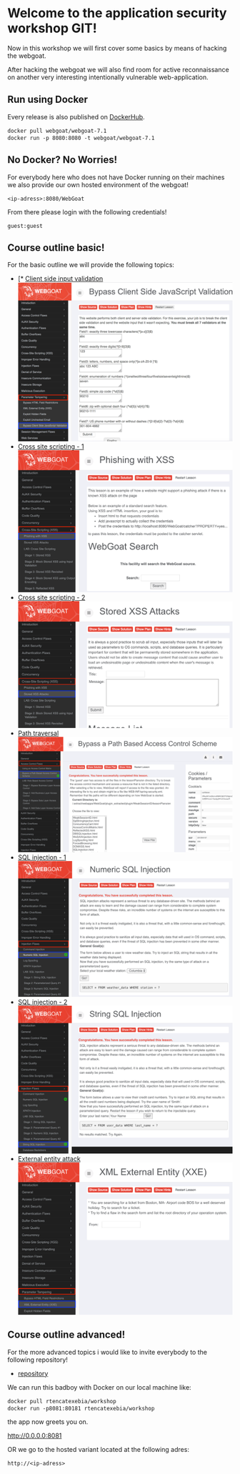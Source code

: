 # Welcome to the application security workshop GIT!

Now in this workshop we will first cover some basics by means of hacking the
webgoat. 

After hacking the webgoat we will also find room for active reconnaissance on
another very interesting intentionally vulnerable web-application.

## Run using Docker

Every release is also published on [DockerHub]((https://hub.docker.com/r/webgoat/webgoat-8.0/)).

```
docker pull webgoat/webgoat-7.1
docker run -p 8080:8080 -t webgoat/webgoat-7.1
```

## No Docker? No Worries!

For everybody here who does not have Docker running on their machines we also
provide our own hosted environment of the webgoat!

```
<ip-adress>:8080/WebGoat
```

From there please login with the following credentials!

```
guest:guest
```

## Course outline basic!

For the basic outline we will provide the following topics:

* [* [Client side input validation](javascript:alert)
![result](/img/client-side.png)
* [Cross site scripting - 1](javascript:alert)
![result](/img/reflected-xss.png)
* [Cross site scripting - 2](javascript:alert)
![result](/img/stored-xss.png)
* [Path traversal](javascript:alert)
![result](/img/lfi.png)
* [SQL injection - 1](javascript:alert )
![result](/img/numeric-sql.png)
* [SQL injection - 2](javascript:alert)
![result](/img/string-sql.png)
* [External entity attack](javascript:alert(12))
![result](/img/xxe.png)

## Course outline advanced!

For the more advanced topics i would like to invite everybody to the following repository!

* [repository](https://github.com/RiieCco/owasp-bay-area)

We can run this badboy with Docker on our local machine like:

```
docker pull rtencatexebia/workshop
docker run -p8081:80181 rtencatexebia/workshop
```

the app now greets you on.

http://0.0.0.0:8081

OR we go to the hosted variant located at the following adres:

```
http://<ip-adress>
```
